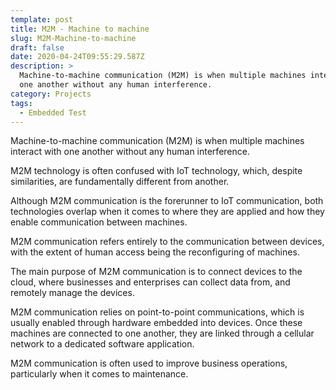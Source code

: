 ```yaml
---
template: post
title: M2M - Machine to machine
slug: M2M-Machine-to-machine
draft: false
date: 2020-04-24T09:55:29.587Z
description: >
  Machine-to-machine communication (M2M) is when multiple machines interact with
  one another without any human interference.
category: Projects
tags:
  - Embedded Test
---
```

Machine-to-machine communication (M2M) is when multiple machines interact with one another without any human interference.

M2M technology is often confused with IoT technology, which, despite similarities, are fundamentally different from another.

Although M2M communication is the forerunner to IoT communication, both technologies overlap when it comes to where they are applied and how they enable communication between machines.

M2M communication refers entirely to the communication between devices, with the extent of human access being the reconfiguring of machines.

The main purpose of M2M communication is to connect devices to the cloud, where businesses and enterprises can collect data from, and remotely manage the devices.

M2M communication relies on point-to-point communications, which is usually enabled through hardware embedded into devices. Once these machines are connected to one another, they are linked through a cellular network to a dedicated software application.

M2M communication is often used to improve business operations, particularly when it comes to maintenance.